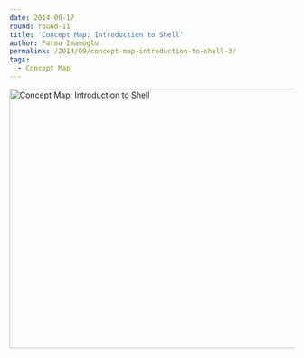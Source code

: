 ```yaml
---
date: 2014-09-17
round: round-11
title: 'Concept Map: Introduction to Shell'
author: Fatma Imamoglu
permalink: /2014/09/concept-map-introduction-to-shell-3/
tags:
  - Concept Map
---
```

[<img class="alignnone size-large wp-image-8750" alt="Concept Map: Introduction to Shell" src="http://teaching.software-carpentry.org/wp-content/uploads/2014/09/HW1_ConceptMap1-1024x665.jpg" width="707" height="459" />][1]

 [1]: http://teaching.software-carpentry.org/wp-content/uploads/2014/09/HW1_ConceptMap1.jpg
